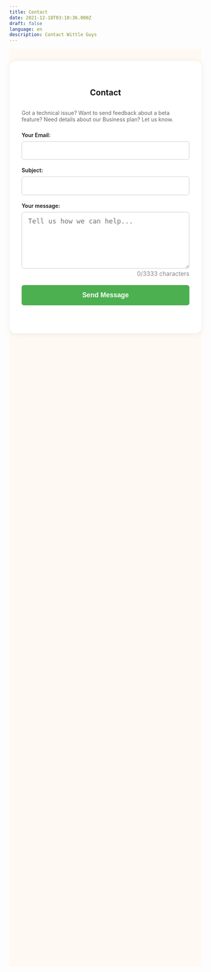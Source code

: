 ```yaml
---
title: Contact
date: 2021-12-18T03:10:36.000Z
draft: false
language: en
description: Contact Wittle Guys
---
```


<section style="display: flex; justify-content: center; align-items: flex-start; min-height: 60vh; background: #fff9f3;">
  <div style="max-width: 600px; width: 100%; padding: 2.5rem 2rem; background: #fff; border-radius: 16px; box-shadow: 0 2px 16px rgba(30,50,40,0.07); margin: 2rem 0;">
    <h1 style="text-align: center; margin-bottom: 2rem;">Contact</h1>
    <p class="mb-8 font-light text-center text-gray-500 lg:mb-16 dark:text-gray-400 sm:text-xl" style="margin-bottom: 1.5rem; color: #666;">Got a technical issue? Want to send feedback about a beta feature? Need details about our Business plan? Let us know.</p>
    <form id="contactForm" class="contact-form" style="display: flex; flex-direction: column; gap: 1.2rem;">
      <div class="form-group" style="display: flex; flex-direction: column;">
        <label for="email" style="margin-bottom: 0.5rem; font-weight: 600;">Your Email:</label>
        <input type="email" id="email" name="email" required style="padding: 0.8rem 1rem; border: 1px solid #ccc; border-radius: 6px; font-size: 1.1rem;">
      </div>
      <div class="form-group" style="display: flex; flex-direction: column;">
        <label for="subject" style="margin-bottom: 0.5rem; font-weight: 600;">Subject:</label>
        <input type="text" id="subject" name="subject" maxlength="200" required style="padding: 0.8rem 1rem; border: 1px solid #ccc; border-radius: 6px; font-size: 1.1rem;">
      </div>
      <div class="form-group" style="display: flex; flex-direction: column;">
        <label for="message" style="margin-bottom: 0.5rem; font-weight: 600;">Your message:</label>
        <textarea id="message" name="message" maxlength="3333" rows="6" required placeholder="Tell us how we can help..." style="padding: 0.8rem 1rem; border: 1px solid #ccc; border-radius: 6px; font-size: 1.1rem;"></textarea>
        <div class="character-count" style="text-align: right; font-size: 0.98rem; color: #888; margin-top: 0.3rem;">
          <span id="charCount">0</span>/3333 characters
        </div>
      </div>
      <button type="submit" id="submitBtn" class="submit-btn" style="background: #4CAF50; color: #fff; border: none; border-radius: 6px; padding: 1rem 0; font-size: 1.1rem; font-weight: 700; cursor: pointer; transition: background 0.2s;">
        <span class="btn-text">Send Message</span>
        <span class="btn-loader" style="display: none;">
          <svg class="spinner" viewBox="0 0 50 50">
            <circle class="path" cx="25" cy="25" r="20" fill="none" stroke="#ffffff" stroke-width="4"/>
          </svg>
        </span>
      </button>
      <div id="formMessage" class="form-message"></div>
    </form>
  </div>
</section>
